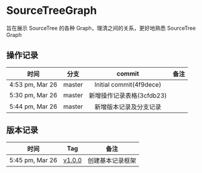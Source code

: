 # SourceTreeGraph
旨在展示 SourceTree 的各种 Graph，理清之间的关系，更好地熟悉 SourceTree Graph



## 操作记录 

|       时间        |   分支   |         commit          |  备注  |
| :-------------: | :----: | :---------------------: | :--: |
| 4:53 pm, Mar 26 | master | Initial commit(4f9dece) |      |
| 5:30 pm, Mar 26 | master |    新增操作记录表格(3cfdb23)    |      |
| 5:44 pm, Mar 26 | master |       新增版本记录及分支记录       |      |



## 版本记录

|       时间        |           Tag            |    备注    |
| :-------------: | :----------------------: | :------: |
| 5:45 pm, Mar 26 | [v1.0.0](img/v1_0_0.jpg) | 创建基本记录框架 |


